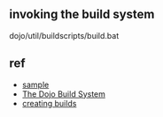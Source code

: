 ## invoking the build system
dojo/util/buildscripts/build.bat

## ref

+ [sample](https://github.com/csnover/dojo-boilerplate)
+ [The Dojo Build System](http://dojotoolkit.org/reference-guide/1.10/build/) 
+ [creating builds](http://dojotoolkit.org/documentation/tutorials/1.10/build/index.html)